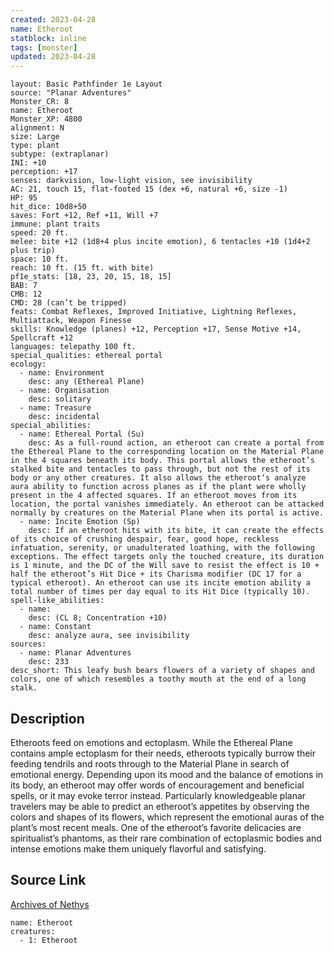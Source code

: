 ```yaml
---
created: 2023-04-28
name: Etheroot
statblock: inline
tags: [monster]
updated: 2023-04-28
---
```

```statblock
layout: Basic Pathfinder 1e Layout
source: "Planar Adventures"
Monster_CR: 8
name: Etheroot
Monster_XP: 4800
alignment: N
size: Large
type: plant
subtype: (extraplanar)
INI: +10
perception: +17
senses: darkvision, low-light vision, see invisibility
AC: 21, touch 15, flat-footed 15 (dex +6, natural +6, size -1)
HP: 95
hit_dice: 10d8+50
saves: Fort +12, Ref +11, Will +7
immune: plant traits
speed: 20 ft.
melee: bite +12 (1d8+4 plus incite emotion), 6 tentacles +10 (1d4+2 plus trip)
space: 10 ft.
reach: 10 ft. (15 ft. with bite)
pf1e_stats: [18, 23, 20, 15, 18, 15]
BAB: 7
CMB: 12
CMD: 28 (can’t be tripped)
feats: Combat Reflexes, Improved Initiative, Lightning Reflexes, Multiattack, Weapon Finesse
skills: Knowledge (planes) +12, Perception +17, Sense Motive +14, Spellcraft +12
languages: telepathy 100 ft.
special_qualities: ethereal portal
ecology:
  - name: Environment
    desc: any (Ethereal Plane)
  - name: Organisation
    desc: solitary
  - name: Treasure
    desc: incidental
special_abilities:
  - name: Ethereal Portal (Su)
    desc: As a full-round action, an etheroot can create a portal from the Ethereal Plane to the corresponding location on the Material Plane in the 4 squares beneath its body. This portal allows the etheroot’s stalked bite and tentacles to pass through, but not the rest of its body or any other creatures. It also allows the etheroot‘s analyze aura ability to function across planes as if the plant were wholly present in the 4 affected squares. If an etheroot moves from its location, the portal vanishes immediately. An etheroot can be attacked normally by creatures on the Material Plane when its portal is active.
  - name: Incite Emotion (Sp)
    desc: If an etheroot hits with its bite, it can create the effects of its choice of crushing despair, fear, good hope, reckless infatuation, serenity, or unadulterated loathing, with the following exceptions. The effect targets only the touched creature, its duration is 1 minute, and the DC of the Will save to resist the effect is 10 + half the etheroot’s Hit Dice + its Charisma modifier (DC 17 for a typical etheroot). An etheroot can use its incite emotion ability a total number of times per day equal to its Hit Dice (typically 10).
spell-like_abilities:
  - name:
    desc: (CL 8; Concentration +10)
  - name: Constant
    desc: analyze aura, see invisibility
sources:
  - name: Planar Adventures
    desc: 233
desc_short: This leafy bush bears flowers of a variety of shapes and colors, one of which resembles a toothy mouth at the end of a long stalk.
```
## Description
Etheroots feed on emotions and ectoplasm. While the Ethereal Plane contains ample ectoplasm for their needs, etheroots typically burrow their feeding tendrils and roots through to the Material Plane in search of emotional energy. Depending upon its mood and the balance of emotions in its body, an etheroot may offer words of encouragement and beneficial spells, or it may evoke terror instead. Particularly knowledgeable planar travelers may be able to predict an etheroot’s appetites by observing the colors and shapes of its flowers, which represent the emotional auras of the plant’s most recent meals. One of the etheroot’s favorite delicacies are spiritualist’s phantoms, as their rare combination of ectoplasmic bodies and intense emotions make them uniquely flavorful and satisfying.
## Source Link
[Archives of Nethys](https://aonprd.com/MonsterDisplay.aspx?ItemName=Etheroot)
```encounter-table
name: Etheroot
creatures:
  - 1: Etheroot
```

